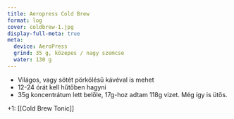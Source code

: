 ```yaml
---
title: Aeropress Cold Brew
format: log
cover: coldbrew-1.jpg
display-full-meta: true
meta:
  device: AeroPress
  grind: 35 g, közepes / nagy szemcse
  water: 130 g
---
```


- Világos, vagy sötét pörkölésű kávéval is mehet
- 12-24 órát kell hűtőben hagyni
- 35g koncentrátum lett belőle, 17g-hoz adtam 118g vizet. Még így is ütős.

+1: [[Cold Brew Tonic]]